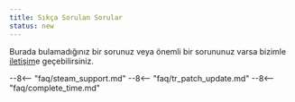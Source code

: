 ```yaml
---
title: Sıkça Sorulan Sorular
status: new
---
```


Burada bulamadığınız bir sorunuz veya önemli bir sorununuz varsa bizimle [iletişim](contact.md)e geçebilirsiniz.

<!-- lines 10-20 are displayed in the home page -->



--8<-- "faq/steam_support.md"
--8<-- "faq/tr_patch_update.md"
--8<-- "faq/complete_time.md"